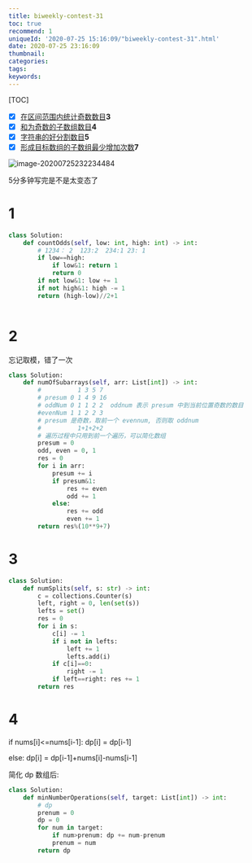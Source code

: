 ```yaml
---
title: biweekly-contest-31
toc: true
recommend: 1
uniqueId: '2020-07-25 15:16:09/"biweekly-contest-31".html'
date: 2020-07-25 23:16:09
thumbnail:
categories:
tags:
keywords:
---
```


[TOC]



- [x] [在区间范围内统计奇数数目](https://leetcode-cn.com/contest/biweekly-contest-31/problems/count-odd-numbers-in-an-interval-range/)**3**
- [x] [和为奇数的子数组数目](https://leetcode-cn.com/contest/biweekly-contest-31/problems/number-of-sub-arrays-with-odd-sum/)**4**
- [x] [字符串的好分割数目](https://leetcode-cn.com/contest/biweekly-contest-31/problems/number-of-good-ways-to-split-a-string/)**5**
- [x] [形成目标数组的子数组最少增加次数](https://leetcode-cn.com/contest/biweekly-contest-31/problems/minimum-number-of-increments-on-subarrays-to-form-a-target-array/)**7**

![image-20200725232234484](https://i.loli.net/2020/07/25/k5nfsqeoTUwzDrQ.png)

<!--more-->

5分多钟写完是不是太变态了

# 1

```python
class Solution:
    def countOdds(self, low: int, high: int) -> int:
        # 1234： 2  123:2  234:1 23: 1
        if low==high:
            if low&1: return 1
            return 0
        if not low&1: low += 1
        if not high&1: high -= 1
        return (high-low)//2+1
        
```

# 2

忘记取模，错了一次

```python
class Solution:
    def numOfSubarrays(self, arr: List[int]) -> int:
        #          1 3 5 7
        # presum 0 1 4 9 16
        # oddNum 0 1 1 2 2  oddnum 表示 presum 中到当前位置奇数的数目
        #evenNum 1 1 2 2 3
        # presum 是奇数，取前一个 evennum, 否则取 oddnum
        #          1+1+2+2
        # 遍历过程中只用到前一个遍历，可以简化数组
        presum = 0
        odd, even = 0, 1
        res = 0
        for i in arr:
            presum += i
            if presum&1:
                res += even
                odd += 1
            else:
                res += odd
                even += 1
        return res%(10**9+7)

```


# 3

```python
class Solution:
    def numSplits(self, s: str) -> int:
        c = collections.Counter(s)
        left, right = 0, len(set(s))
        lefts = set()
        res = 0
        for i in s:
            c[i] -= 1
            if i not in lefts:
                left += 1
                lefts.add(i)
            if c[i]==0:
                right -= 1
            if left==right: res += 1
        return res

```

# 4

if nums[i]<=nums[i-1]: dp[i] = dp[i-1]

else: dp[i] = dp[i-1]+nums[i]-nums[i-1]

简化 dp 数组后:

```python
class Solution:
    def minNumberOperations(self, target: List[int]) -> int:
        # dp
        prenum = 0
        dp = 0
        for num in target:
            if num>prenum: dp += num-prenum
            prenum = num
        return dp
```

